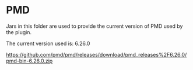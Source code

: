 # PMD

Jars in this folder are used to provide the current version of
PMD used by the plugin.

The current version used is: 6.26.0

https://github.com/pmd/pmd/releases/download/pmd_releases%2F6.26.0/pmd-bin-6.26.0.zip